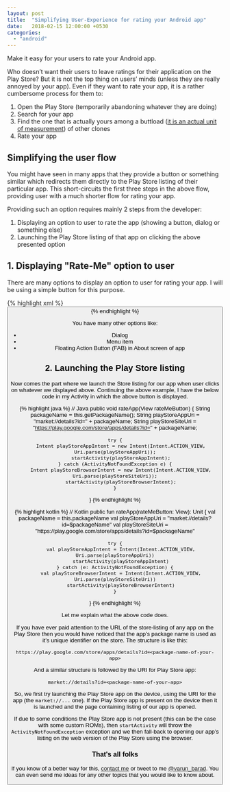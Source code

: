 ```yaml
---
layout: post
title:  "Simplifying User-Experience for rating your Android app"
date:   2018-02-15 12:00:00 +0530
categories: 
  - "android"
---
```

Make it easy for your users to rate your Android app.

<!-- end excerpt -->

Who doesn’t want their users to leave ratings for their application on the Play Store? But it is not the top thing on users’ minds (unless they are really annoyed by your app). Even if they want to rate your app, it is a rather cumbersome process for them to:

1. Open the Play Store (temporarily abandoning whatever they are doing)
2. Search for your app
3. Find the one that is actually yours among a buttload ([it is an actual unit of measurement][wiktionary-buttload]) of other clones
4. Rate your app

## Simplifying the user flow

You might have seen in many apps that they provide a button or something similar which redirects them directly to the Play Store listing of their particular app. This short-circuits the first three steps in the above flow, providing user with a much shorter flow for rating your app.

Providing such an option requires mainly 2 steps from the developer:

1. Displaying an option to user to rate the app (showing a button, dialog or something else)
2. Launching the Play Store listing of that app on clicking the above presented option

## 1. Displaying "Rate-Me" option to user

There are many options to display an option to user for rating your app. I will be using a simple button for this purpose.

{% highlight xml %}
<Button
    android:id="@+id/button_rateMe"
    android:layout_width="wrap_content"
    android:layout_height="wrap_content"
    android:text="Rate Me!"
    android:onClick="rateApp" />
{% endhighlight %}

You have many other options like:

- Dialog
- Menu item
- Floating Action Button (FAB) in About screen of app

## 2. Launching the Play Store listing

Now comes the part where we launch the Store listing for our app when user clicks on whatever we displayed above. Continuing the above example, I have the below code in my Activity in which the above button is displayed.

{% highlight java %}
// Java
public void rateApp(View rateMeButton) {
    String packageName = this.getPackageName();
    String playStoreAppUri = "market://details?id=" + packageName;
    String playStoreSiteUri = "https://play.google.com/store/apps/details?id=" + packageName;
    
    try {
        Intent playStoreAppIntent = new Intent(Intent.ACTION_VIEW, Uri.parse(playStoreAppUri));
        startActivity(playStoreAppIntent);
    } catch (ActivityNotFoundException e) {
        Intent playStoreBrowserIntent = new Intent(Intent.ACTION_VIEW, Uri.parse(playStoreSiteUri));
        startActivity(playStoreBrowserIntent);
    }
}
{% endhighlight %}

{% highlight kotlin %}
// Kotlin
public fun rateApp(rateMeButton: View): Unit {
    val packageName = this.packageName
    val playStoreAppUri = "market://details?id=$packageName"
    val playStoreSiteUri = "https://play.google.com/store/apps/details?id=$packageName"
    
    try {
        val playStoreAppIntent = Intent(Intent.ACTION_VIEW, Uri.parse(playStoreAppUri))
        startActivity(playStoreAppIntent)
    } catch (e: ActivityNotFoundException) {
        val playStoreBrowserIntent = Intent(Intent.ACTION_VIEW, Uri.parse(playStoreSiteUri))
        startActivity(playStoreBrowserIntent)
    }
}
{% endhighlight %}

Let me explain what the above code does.

If you have ever paid attention to the URL of the store-listing of any app on the Play Store then you would have noticed that the app’s package name is used as it’s unique identifier on the store. The structure is like this:

`https://play.google.com/store/apps/details?id=<package-name-of-your-app>`

And a similar structure is followed by the URI for Play Store app:

`market://details?id=<package-name-of-your-app>`

So, we first try launching the Play Store app on the device, using the URI for the app (the `market://...` one). If the Play Store app is present on the device then it is launched and the page containing listing of our app is opened.
                                                                                                                 
If due to some conditions the Play Store app is not present (this can be the case with some custom ROMs), then `startActivity` will throw the `ActivityNotFoundException` exception and we then fall-back to opening our app’s listing on the web version of the Play Store using the browser.

### That's all folks

If you know of a better way for this, [contact me][varun-contact] or tweet to me [@varun_barad][varun-twitter]. You can even send me ideas for any other topics that you would like to know about.

[varun-contact]: https://varunbarad.com/contact
[varun-twitter]: https://twitter.com/varun_barad
[wiktionary-buttload]: https://en.wiktionary.org/wiki/buttload
